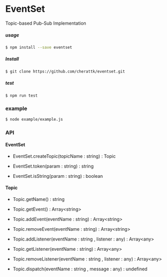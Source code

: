 # EventSet
Topic-based Pub-Sub Implementation

##### usage
```bash
$ npm install --save eventset
```
##### Install
```bash
$ git clone https://github.com/cherattk/eventset.git
``` 
##### test
```bash
$ npm run test
```

### example
```bash
$ node example/example.js
```

### API
#### EventSet

- EventSet.createTopic(topicName : string) : Topic

- EventSet.token(param : string) : string

- EventSet.isString(param : string) : boolean 

#### Topic

- Topic.getName() : string

- Topic.getEvent() : Array\<string\>

- Topic.addEvent(eventName : string) : Array\<string\>

- Topic.removeEvent(eventName : string) : Array\<string\>

- Topic.addListener(eventName : string , listener : any) : Array\<any\>

- Topic.getListener(eventName : string) : Array\<any\>

- Topic.removeListener(eventName : string , listener : any) : Array\<any\>

- Topic.dispatch(eventName : string , message : any) : undefined